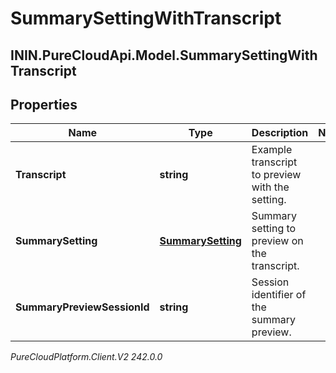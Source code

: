 # SummarySettingWithTranscript

## ININ.PureCloudApi.Model.SummarySettingWithTranscript

## Properties

|Name | Type | Description | Notes|
|------------ | ------------- | ------------- | -------------|
| **Transcript** | **string** | Example transcript to preview with the setting. | |
| **SummarySetting** | [**SummarySetting**](SummarySetting) | Summary setting to preview on the transcript. | |
| **SummaryPreviewSessionId** | **string** | Session identifier of the summary preview. | |



_PureCloudPlatform.Client.V2 242.0.0_
